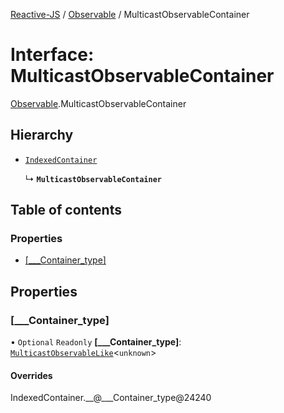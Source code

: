 [Reactive-JS](../README.md) / [Observable](../modules/Observable.md) / MulticastObservableContainer

# Interface: MulticastObservableContainer

[Observable](../modules/Observable.md).MulticastObservableContainer

## Hierarchy

- [`IndexedContainer`](types.IndexedContainer.md)

  ↳ **`MulticastObservableContainer`**

## Table of contents

### Properties

- [[\_\_\_Container\_type]](Observable.MulticastObservableContainer.md#[___container_type])

## Properties

### [\_\_\_Container\_type]

• `Optional` `Readonly` **[\_\_\_Container\_type]**: [`MulticastObservableLike`](types.MulticastObservableLike.md)<`unknown`\>

#### Overrides

IndexedContainer.\_\_@\_\_\_Container\_type@24240
